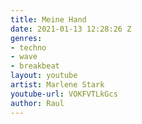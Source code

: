 ```yaml
---
title: Meine Hand
date: 2021-01-13 12:28:26 Z
genres:
- techno
- wave
- breakbeat
layout: youtube
artist: Marlene Stark
youtube-url: VOKFVTLkGcs
author: Raul
---
```


